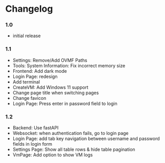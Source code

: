 # Changelog
### 1.0
- initial release

### 1.1
- Settings: Remove/Add OVMF Paths
- Tools: System Information: Fix incorrect memory size
- Frontend: Add dark mode
- Login Page: redesign
- Add terminal
- CreateVM: Add Windows 11 support
- Change page title when switching pages
- Change favicon
- Login Page: Press enter in password field to login

### 1.2
- Backend: Use fastAPI
- Websocket: when authentication fails, go to login page
- Login Page: add tab key navigation between username and password fields in login form
- Settings Page: Show all table rows & hide table pagination
- VmPage: Add option to show VM logs
